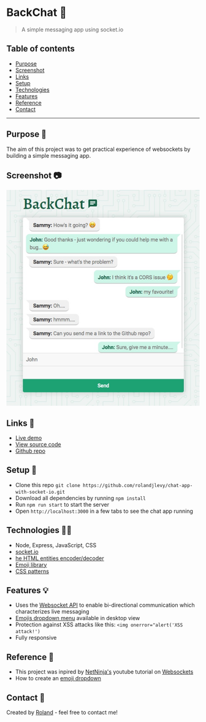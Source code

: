 # BackChat 💬

>  A simple messaging app using socket.io

## Table of contents
* [Purpose](#purpose-)
* [Screenshot](#screenshot-)
* [Links](#links-)
* [Setup](#setup-)
* [Technologies](#technologies-)
* [Features](#features-)
* [Reference](#reference-)
* [Contact](#contact-)

---

## Purpose 🎯
The aim of this project was to get practical experience of websockets by building a simple messaging app.

## Screenshot 📷
![BackChat](./public/images/backchat.jpg)

## Links 🔗
- [Live demo](https://chat-app-with-socket-io.rolandjlevy.repl.co/)
- [View source code](https://replit.com/@RolandJLevy/chat-app-with-socket-io)
- [Github repo](https://github.com/rolandjlevy/chat-app-with-socket-io)

## Setup 🔨
- Clone this repo `git clone https://github.com/rolandjlevy/chat-app-with-socket-io.git`
- Download all dependencies by running `npm install`
- Run `npm run start` to start the server
- Open `http://localhost:3000` in a few tabs to see the chat app running

## Technologies 👨‍💻
* Node, Express, JavaScript, CSS
* [socket.io](https://socket.io)
* [he HTML entities encoder/decoder](https://github.com/mathiasbynens/he)
* [Emoji library](https://github.com/theraot/emoji)
* [CSS patterns](http://www.heropatterns.com)

## Features 💡
* Uses the [Websocket API](https://developer.mozilla.org/en-US/docs/Web/API/WebSockets_API) to enable bi-directional communication which characterizes live messaging
* [Emojis dropdown menu](https://github.com/theraot/emoji) available in desktop view
* Protection against XSS attacks like this: `<img onerror="alert('XSS attack!')`
* Fully responsive

## Reference 📙
- This project was inpired by [NetNinja's](https://www.youtube.com/channel/UCW5YeuERMmlnqo4oq8vwUpg) youtube tutorial on [Websockets](https://www.youtube.com/watch?v=vQjiN8Qgs3c)
- How to create an [emoji dropdown](https://stackoverflow.com/questions/39871916/is-it-possible-to-generate-all-the-emojis-and-append-to-the-select-dropdown)

## Contact 📧
Created by [Roland](https://rolandlevy.co.uk) - feel free to contact me!